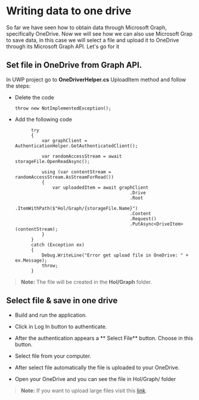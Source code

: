 # Writing data to one drive
So far we have seen how to obtain data through Microsoft Graph, specifically OneDrive.
Now we will see how we can also use Microsoft Grap to save data, in this case we will select a file and upload it to OneDrive through its Microsoft Graph API.
Let's go for it

## Set file in OneDrive from Graph API.

In UWP project go to **OneDriverHelper.cs** UploadItem method and follow the steps:

- Delete the code

	`throw new NotImplementedException();`

- Add the following code

            try
            {
                var graphClient = AuthenticationHelper.GetAuthenticatedClient();

                var randomAccessStream = await storageFile.OpenReadAsync();
                
                using (var contentStream = randomAccessStream.AsStreamForRead())
                {
                    var uploadedItem = await graphClient
                                                 .Drive
                                                 .Root
                                                 .ItemWithPath($"Hol/Graph/{storageFile.Name}")
                                                 .Content
                                                 .Request()
                                                 .PutAsync<DriveItem>(contentStream);
                }
            }
            catch (Exception ex)
            {
                Debug.WriteLine("Error get upload file in OneDrive: " + ex.Message);
                throw;
            }


> **Note:** The file will be created in the **Hol/Graph** folder. 


## Select file & save in one drive

- Build and run the application.

- Click in Log In button to authenticate.

- After the authentication appears a ** Select File** button. Choose in this button.

- Select file from your computer.

- After select file automatically the file is uploaded to your OneDrive.

- Open your OneDrive and you can see the file in Hol/Graph/ folder

> **Note:** If you want to upload large files visit this [link](https://docs.microsoft.com/en-us/onedrive/developer/rest-api/api/driveitem_createuploadsession).